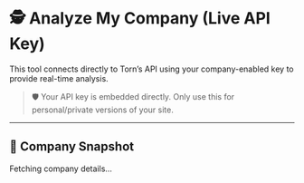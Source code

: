 # 🕵️ Analyze My Company (Live API Key)

This tool connects directly to Torn’s API using your company-enabled key to provide real-time analysis.

> 🛡️ Your API key is embedded directly. Only use this for personal/private versions of your site.

---

## 🧰 Company Snapshot

<div id="company-info">
  <p>Fetching company details...</p>
</div>

<script>
  const API_KEY = "NVMCjgpq86wpcPCF"; // ✅ Your validated key with company access

  fetch(`https://api.torn.com/company/?selections=profile,basic&key=${API_KEY}`)
    .then(res => res.json())
    .then(data => {
      if (!data.company_profile) {
        document.getElementById("company-info").innerHTML =
          "<p style='color:red;'>❌ Key is valid, but company data is unavailable. Double-check Torn access settings.</p>";
        return;
      }

      const company = data.company_profile;
      const staffList = Object.values(data.company_employees || {});
      const staffCount = staffList.length;
      const avgLoyalty = staffCount
        ? (staffList.reduce((sum, e) => sum + e.days_in_company, 0) / staffCount).toFixed(1)
        : 0;

      document.getElementById("company-info").innerHTML = `
        <p><strong>📛 Name:</strong> ${company.name}</p>
        <p><strong>🏢 Type:</strong> ${company.type}</p>
        <p><strong>📈 Tier:</strong> ${company.upgrade}</p>
        <p><strong>👥 Staff Count:</strong> ${staffCount}</p>
        <p><strong>📅 Avg Loyalty:</strong> ${avgLoyalty} days</p>
        <p><strong>💡 Insight:</strong> ${generateInsight(company.type, avgLoyalty)}</p>
      `;
    })
    .catch(err => {
      document.getElementById("company-info").innerHTML =
        `<p style='color:red;'>❌ Error fetching data: ${err.message}</p>`;
    });

  function generateInsight(type, loyaltyStr) {
    const loyalty = parseFloat(loyaltyStr);
    const tips = {
      "Sweet Shop": loyalty >= 30
        ? "✅ Candy drops likely active—maintain staff loyalty to keep them flowing."
        : "🍬 Boost loyalty past 30 days to activate candy perks.",
      "Farm": loyalty >= 40
        ? "🌾 Happiness and energy bonuses active—expand if needed."
        : "🌱 Build to 40+ day loyalty for steady passive perks.",
      "Music Store": loyalty >= 35
        ? "🎶 Item drops probably online—check your item log."
        : "📈 Push loyalty over 35 days to trigger perks.",
      "Software Corporation": loyalty >= 50
        ? "💻 Energy regen and cooldown perks should now be live."
        : "👷 Steady loyalty growth unlocks passive scaling.",
      "TV Station": loyalty >= 45
        ? "📺 Crime XP likely enabled—perfect for faction synergy."
        : "📰 Loyalty grind → top-tier XP and regen boosts."
    };
    return tips[type] || "🛠 No tailored insight for this company type yet—want to help me add it?";
  }
</script>
